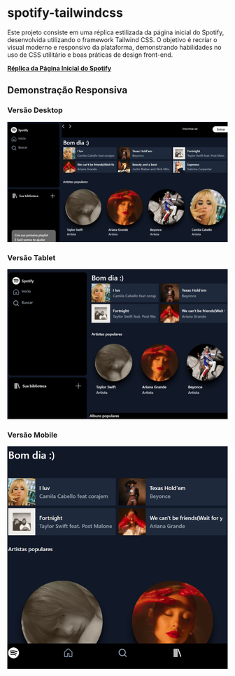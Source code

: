# spotify-tailwindcss
Este projeto consiste em uma réplica estilizada da página inicial do Spotify, desenvolvida utilizando o framework Tailwind CSS. O objetivo é recriar o visual moderno e responsivo da plataforma, demonstrando habilidades no uso de CSS utilitário e boas práticas de design front-end.

[**Réplica da Página Inicial do Spotify**](https://play.tailwindcss.com/IgjQ57la3m?file=config)

## Demonstração Responsiva

### Versão Desktop
![Versão Desktop](desktop.png)

### Versão Tablet
![Versão Tablet](tablet.png)

### Versão Mobile
![Versão Mobile](mobile.png)
